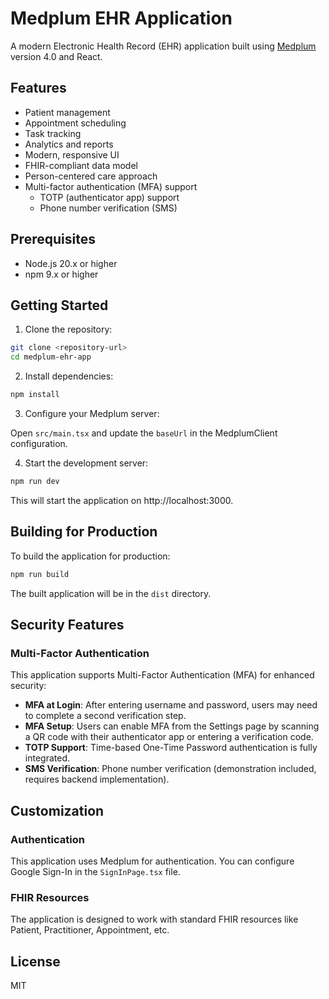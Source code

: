 # Medplum EHR Application

A modern Electronic Health Record (EHR) application built using [Medplum](https://www.medplum.com/) version 4.0 and React.

## Features

- Patient management
- Appointment scheduling
- Task tracking
- Analytics and reports
- Modern, responsive UI
- FHIR-compliant data model
- Person-centered care approach
- Multi-factor authentication (MFA) support
  - TOTP (authenticator app) support
  - Phone number verification (SMS)

## Prerequisites

- Node.js 20.x or higher
- npm 9.x or higher

## Getting Started

1. Clone the repository:

```bash
git clone <repository-url>
cd medplum-ehr-app
```

2. Install dependencies:

```bash
npm install
```

3. Configure your Medplum server:

Open `src/main.tsx` and update the `baseUrl` in the MedplumClient configuration.

4. Start the development server:

```bash
npm run dev
```

This will start the application on http://localhost:3000.

## Building for Production

To build the application for production:

```bash
npm run build
```

The built application will be in the `dist` directory.

## Security Features

### Multi-Factor Authentication

This application supports Multi-Factor Authentication (MFA) for enhanced security:

- **MFA at Login**: After entering username and password, users may need to complete a second verification step.
- **MFA Setup**: Users can enable MFA from the Settings page by scanning a QR code with their authenticator app or entering a verification code.
- **TOTP Support**: Time-based One-Time Password authentication is fully integrated.
- **SMS Verification**: Phone number verification (demonstration included, requires backend implementation).

## Customization

### Authentication

This application uses Medplum for authentication. You can configure Google Sign-In in the `SignInPage.tsx` file.

### FHIR Resources

The application is designed to work with standard FHIR resources like Patient, Practitioner, Appointment, etc.

## License

MIT 